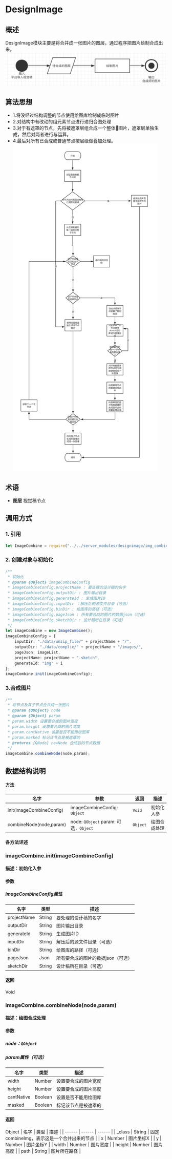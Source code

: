 # DesignImage
## 概述
DesignImage模块主要是将合并成一张图片的图层，通过程序把图片绘制合成出来。
![](./img/designImage/combineIntro.png)

## 算法思想
- 1.将没经过结构调整的节点使用绘图库绘制成临时图片
- 2.对结构中有改动的组元素节点进行递归合图处理
- 3.对于有遮罩的节点，先将被遮罩层组合成一个整体图片，遮罩层单独生成，然后对两者进行与运算。
- 4.最后对所有已合成或普通节点按层级做叠加处理。
![](./img/designImage/combineFlow.jpg)

## 术语
- <strong>图层</strong> 视觉稿节点

## 调用方式
### 1. 引用
```typescript
let ImageCombine = require("../../server_modules/designimage/img_combine").ImageCombine;
```
### 2. 创建对象与初始化
```typescript
/**
 * 初始化
 * @param {Object} imageCombineConfig 
 * imageCombineConfig.projectName : 要处理的设计稿的名字
 * imageCombineConfig.outputDir : 图片输出目录
 * imageCombineConfig.generateId : 生成图片ID
 * imageCombineConfig.inputDir ：解压后的源文件目录（可选）
 * imageCombineConfig.binDir : 绘图库的路径（可选）
 * imageCombineConfig.pageJson : 所有要合成的图片的数据json（可选）
 * imageCombineConfig.sketchDir : 设计稿所在目录（可选）
 */
let imageCombine = new ImageCombine();
imageCombineConfig = {
    inputDir: "./data/unzip_file/" + projectName + "/", 
    outputDir: "./data/complie/" + projectName + "/images/", 
    pageJson: imageList,
    projectName: projectName + ".sketch",
    generateId: "img" + i
};
imageCombine.init(imageCombineConfig);
```
### 3.合成图片
```typescript
/**
 * 将节点及其子节点合并成一张图片
 * @param {QObject} node
 * @param {Object} param
 * param.width 设置要合成的图片宽度
 * param.height 设置要合成的图片高度
 * param.cantNative 设置是否不能用绘图库
 * param.masked 标记该节点是被遮罩的
 * @returns {QNode} newNode 合成后的节点数据
 */
imageCombine.combineNode(node,param);
```

## 数据结构说明

#### 方法
| 名字 | 参数 | 返回 | 描述 |
| ------ | ------ | ------ | ------ |
| init(imageCombineConfig) | imageCombineConfig: `Object` | `Void` | 初始化入参 |
| combineNode(node,param) | node: `QObject` param: 可选，`Object`| `Object` | 绘图合成处理 |

#### 各方法详述

### imageCombine.init(imageCombineConfig)
#### 描述：初始化入参
#### 参数
##### imageCombineConfig属性
| 名字 | 类型 | 描述 |
| ------ | ------ | ------ |
| projectName | String | 要处理的设计稿的名字 |
| outputDir | String | 图片输出目录 |
| generateId | String | 生成图片ID |
| inputDir | String | 解压后的源文件目录（可选） |
| binDir | String | 绘图库的路径（可选） |
| pageJson | Json | 所有要合成的图片的数据json（可选） |
| sketchDir | String | 设计稿所在目录（可选） |

#### 返回 
Void

### imageCombine.combineNode(node,param)
#### 描述：绘图合成处理
#### 参数
##### node：`QObject`
##### param属性（可选）
| 名字 | 类型 | 描述 |
| ------ | ------ | ------ |
| width | Number | 设置要合成的图片宽度 |
| height | Number | 设置要合成的图片高度 |
| cantNative | Boolean | 设置是否不能用绘图库 |
| masked | Boolean | 标记该节点是被遮罩的 |
#### 返回 
Object 
| 名字 | 类型 | 描述 |
| ------ | ------ | ------ |
| _class | String | 固定combineImg，表示这是一个合并出来的节点 |
| x | Number | 图片坐标X |
| y | Number | 图片坐标Y |
| width | Number | 图片宽度 |
| height | Number | 图片高度 |
| path | String | 图片所在路径 |
